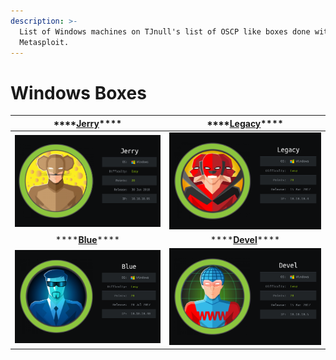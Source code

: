 ```yaml
---
description: >-
  List of Windows machines on TJnull's list of OSCP like boxes done without
  Metasploit.
---
```


# Windows Boxes

| \*\*\*\*[**Jerry**](jerry-without-metasploit.md)\*\*\*\* | \*\*\*\*[**Legacy**](legacy-without-metasploit.md)\*\*\*\* |
| :---: | :---: |
| ​![](../.gitbook/assets/jerry-logo-and-info.png)  | ![](../.gitbook/assets/legacy.png)  |
| \*\*\*\*[**Blue**](blue-without-metasploit.md)\*\*\*\* | \*\*\*\*[**Devel**](devel-without-metasploit.md)\*\*\*\* |
| ![](../.gitbook/assets/blue-info-card.png)  | ![](../.gitbook/assets/devel-info-card.png)  |



